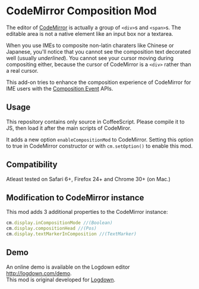 CodeMirror Composition Mod
==========================

The editor of [CodeMirror][1] is actually a group of `<div>`s and `<span>`s. The editable area is not a native element like an input box nor a textarea. 

When you use IMEs to composite non-latin charaters like Chinese or Japanese, you'll notice that you cannot see the composition text decorated well (usually _underlined_). You cannot see your cursor moving during compositing either, because the cursor of CodeMirror is a `<div>` rather than a real cursor.

This add-on tries to enhance the composition experience of CodeMirror for IME users with the [Composition Event][2] APIs.

## Usage

This repository contains only source in CoffeeScript. Please compile it to JS, then load it after the main scripts of CodeMiror.

It adds a new option `enableCompositionMod` to CodeMirror. Setting this option to true in CodeMirror constructor or with `cm.setOption()` to enable this mod.

## Compatibility

Atleast tested on Safari 6+, Firefox 24+ and Chrome 30+ (on Mac.)

## Modification to CodeMirror instance

This mod adds 3 additional properties to the CodeMirror instance:

```js
cm.display.inCompositionMode //(Boolean)
cm.display.compositionHead //(Pos)
cm.display.textMarkerInComposition //(TextMarker)
```

## Demo

An online demo is available on the Logdown editor <http://logdown.com/demo>.  
This mod is original developed for [Logdown][3].


[1]: http://codemirror.net/
[2]: https://developer.mozilla.org/en-US/docs/Web/API/CompositionEvent
[3]: http://logdown.com/